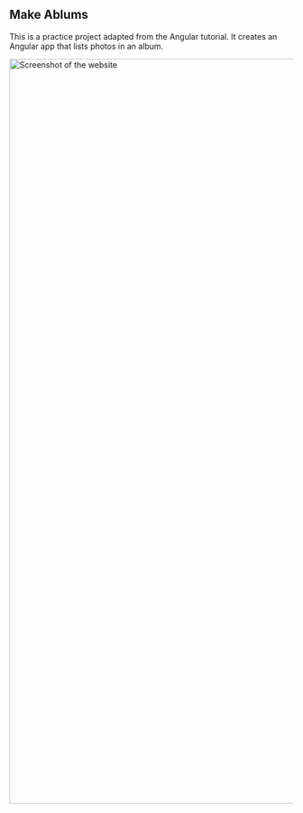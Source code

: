 ## Make Ablums

This is a practice project adapted from the Angular tutorial. It creates an Angular app that lists photos in an album.

<img width="1322" alt="Screenshot of the website" src="https://github.com/LixinDu/MakeAlbums/blob/master/public/Screenshot.jpeg">
